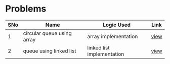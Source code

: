 # Problems

SNo | Name | Logic Used | Link |
----|------|------------|------|
1 | circular queue using array | array implementation | [view](circular_queue_intro.cpp)
2 | queue using linked list | linked list implementation | [view](queue_linked_list.cpp)